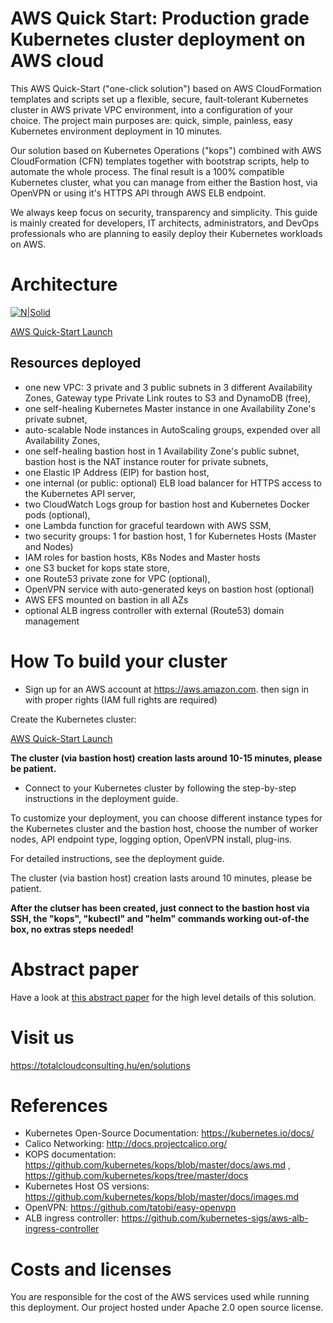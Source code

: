 # AWS Quick Start: Production grade Kubernetes cluster deployment on AWS cloud

This AWS Quick-Start ("one-click solution") based on AWS CloudFormation templates and scripts set up a flexible, secure, fault-tolerant Kubernetes cluster in AWS private VPC environment, into a configuration of your choice. The project main purposes are: quick, simple, painless, easy Kubernetes environment deployment in 10 minutes.

Our solution based on Kubernetes Operations ("kops") combined with AWS CloudFormation (CFN) templates together with bootstrap scripts, help to automate the whole process. The final result is a 100% compatible Kubernetes cluster, what you can manage from either the Bastion host, via OpenVPN or using it's HTTPS API through AWS ELB endpoint.

We always keep focus on security, transparency and simplicity. This guide is mainly created for developers, IT architects, administrators, and DevOps professionals who are planning to easily deploy their Kubernetes workloads on AWS.


# Architecture

[![N|Solid](https://raw.githubusercontent.com/totalcloudconsulting/kubernetes-aws/master/docs/k8s-small-footprint.png)](https://totalcloudconsulting.hu/en/solutions/containerization)


[AWS Quick-Start Launch](https://console.aws.amazon.com/cloudformation/home?region=eu-west-1#/stacks/new?stackName=Total-Cloud-Kubernetes&templateURL=https://s3-eu-west-1.amazonaws.com/tc2-kubernetes/latest/cfn-templates/latest-single-natinstance.yaml )

## Resources deployed

* one new VPC: 3 private and 3 public subnets in 3 different Availability Zones, Gateway type Private Link routes to S3 and DynamoDB (free),
* one self-healing Kubernetes Master instance in one Availability Zone's private subnet,
* auto-scalable Node instances in AutoScaling groups, expended over all Availability Zones,
* one self-healing bastion host in 1 Availability Zone's public subnet, bastion host is the NAT instance router for private subnets,
* one Elastic IP Address (EIP) for bastion host,
* one internal (or public: optional) ELB load balancer for HTTPS access to the Kubernetes API server,
* two CloudWatch Logs group for bastion host and Kubernetes Docker pods (optional),
* one Lambda function for graceful teardown with AWS SSM,
* two security groups: 1 for bastion host, 1 for Kubernetes Hosts (Master and Nodes)
* IAM roles for bastion hosts, K8s Nodes and Master hosts
* one S3 bucket for kops state store,
* one Route53 private zone for VPC (optional),
* OpenVPN service with auto-generated keys on bastion host (optional)
* AWS EFS mounted on bastion in all AZs
* optional ALB ingress controller with external (Route53) domain management

# How To build your cluster

* Sign up for an AWS account at https://aws.amazon.com. then sign in with proper rights (IAM full rights are required)

Create the Kubernetes cluster:

[AWS Quick-Start Launch](https://console.aws.amazon.com/cloudformation/home?region=eu-west-1#/stacks/new?stackName=Total-Cloud-Kubernetes&templateURL=https://s3-eu-west-1.amazonaws.com/tc2-kubernetes/latest/cfn-templates/latest-single-natinstance.yaml )


**The cluster (via bastion host) creation lasts around 10-15 minutes, please be patient.**

* Connect to your Kubernetes cluster by following the step-by-step instructions in the deployment guide.

To customize your deployment, you can choose different instance types for the Kubernetes cluster and the bastion host, choose the number of worker nodes, API endpoint type, logging option, OpenVPN install,  plug-ins.  

For detailed instructions, see the deployment guide.


The cluster (via bastion host) creation lasts around 10 minutes, please be patient.

**After the clutser has been created, just connect to the bastion host via SSH, the "kops", "kubectl" and "helm" commands working out-of-the box, no extras steps needed!**

# Abstract paper

Have a look at [this abstract paper](docs/TC2_Abstratct_production_grade_Kubernetes_deployment_on_AWS.pdf) for the high level details of this solution.

# Visit us

https://totalcloudconsulting.hu/en/solutions

# References

* Kubernetes Open-Source Documentation: https://kubernetes.io/docs/
* Calico Networking: http://docs.projectcalico.org/
* KOPS documentation: https://github.com/kubernetes/kops/blob/master/docs/aws.md ,  https://github.com/kubernetes/kops/tree/master/docs
* Kubernetes Host OS versions: https://github.com/kubernetes/kops/blob/master/docs/images.md
* OpenVPN: https://github.com/tatobi/easy-openvpn
* ALB ingress controller: https://github.com/kubernetes-sigs/aws-alb-ingress-controller

# Costs and licenses

You are responsible for the cost of the AWS services used while running this deployment. Our project hosted under Apache 2.0 open source license.
